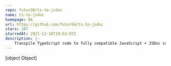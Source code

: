 ```yaml
---
repo: futurGH/ts-to-jsdoc
name: ts-to-jsdoc
homepage: NA
url: https://github.com/futurGH/ts-to-jsdoc
stars: 187
starredAt: 2021-12-18T19:52:07Z
description: |-
    Transpile TypeScript code to fully compatible JavaScript + JSDoc comments.
---
```


[object Object]
